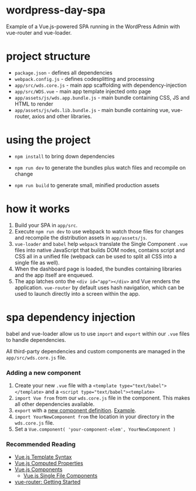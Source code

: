 # wordpress-day-spa
Example of a Vue.js-powered SPA running in the WordPress Admin with vue-router and vue-loader.

# project structure

* `package.json` - defines all dependencies
* `webpack.config.js` - defines codesplitting and processing
* `app/src/wds.core.js` - main app scaffolding with dependency-injection
* `app/src/WDS.vue` - main app template injected onto page
* `app/assets/js/wds.app.bundle.js` - main bundle containing CSS, JS and HTML to render
* `app/assets/js/wds.lib.bundle.js` - main bundle containing vue, vue-router, axios and other libraries.

# using the project

* `npm install` to bring down dependencies

* `npm run dev` to generate the bundles plus watch files and recompile on change
* `npm run build` to generate small, minified production assets

# how it works

1. Build your SPA in `app/src`.
2. Execute `npm run dev` to use webpack to watch those files for changes and recompile the distribution assets in `app/assets/js`.
3. `vue-loader` and `babel` help `webpack` translate the Single Component `.vue` files into native JavaScript that builds DOM nodes, contains script and CSS all in a unified file (webpack can be used to split all CSS into a single file as well).
4. When the dashboard page is loaded, the bundles containing libraries and the app itself are enqueued. 
5. The app latches onto the `<div id="app"></div>` and Vue renders the application. `vue-router` by default uses hash navigation, which can be used to launch directly into a screen within the app.

# spa dependency injection

babel and vue-loader allow us to use `import` and `export` within our `.vue` files to handle dependencies.

All third-party dependencies and custom components are managed in the `app/src/wds.core.js` file. 

### Adding a new component
1. Create your new `.vue` file with a `<template type="text/babel"></template>` and a `<script type="text/babel"><template>`
2. `import Vue from` from our `wds.core.js` file in the component. This makes all other dependencies available.
2. `export` with a [new component definition](https://vuejs.org/v2/guide/single-file-components.html). [Example](https://github.com/0aveRyan/wordpress-day-spa/blob/master/app/src/components/PostTable.vue#L22-L28).
2. `import YourNewComponent from` the location in your directory in the `wds.core.js` file.
3. Set a `Vue.component( 'your-component-elem', YourNewComponent )`

### Recommended Reading
* [Vue.js Template Syntax](https://vuejs.org/v2/guide/syntax.html)
* [Vue.js Computed Properties](https://vuejs.org/v2/guide/computed.html)
* [Vue.js Components](https://vuejs.org/v2/guide/components.html)
    * [Vue.js Single File Components](https://vuejs.org/v2/guide/single-file-components.html)
* [vue-router: Getting Started](https://router.vuejs.org/en/essentials/getting-started.html)

